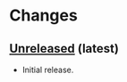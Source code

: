 Changes
=========

[Unreleased](https://github.com/crim-ca/ncml2stac) (latest)
------------------------------------------------------------------------------------------------------------------

- Initial release.
